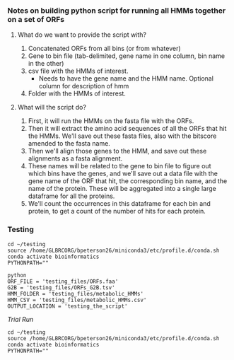 ### Notes on building python script for running all HMMs together on a set of ORFs

1. What do we want to provide the script with?

    1. Concatenated ORFs from all bins (or from whatever)
    2. Gene to bin file (tab-delimited, gene name in one column, bin name in the other)
    3. csv file with the HMMs of interest.
        - Needs to have the gene name and the HMM name. Optional column for description of hmm
    4. Folder with the HMMs of interest.

2. What will the script do?

    1. First, it will run the HMMs on the fasta file with the ORFs.
    2. Then it will extract the amino acid sequences of all the ORFs that hit the HMMs. We'll save out these fasta files, also with the bitscore amended to the fasta name.
    3. Then we'll align those genes to the HMM, and save out these alignments as a fasta alignment.
    4. These names will be related to the gene to bin file to figure out which bins have the genes, and we'll save out a data file with the gene name of the ORF that hit, the corresponding bin name, and the name of the protein. These will be aggregated into a single large dataframe for all the proteins.
    5. We'll count the occurrences in this dataframe for each bin and protein, to get a count of the number of hits for each protein.




### Testing

```
cd ~/testing
source /home/GLBRCORG/bpeterson26/miniconda3/etc/profile.d/conda.sh
conda activate bioinformatics
PYTHONPATH=""

python
ORF_FILE = 'testing_files/ORFs.faa'
G2B = 'testing_files/ORFs_G2B.tsv'
HMM_FOLDER = 'testing_files/metabolic_HMMs'
HMM_CSV = 'testing_files/metabolic_HMMs.csv'
OUTPUT_LOCATION = 'testing_the_script'
```


*Trial Run*


```
cd ~/testing
source /home/GLBRCORG/bpeterson26/miniconda3/etc/profile.d/conda.sh
conda activate bioinformatics
PYTHONPATH=""

```

